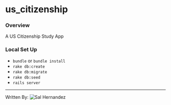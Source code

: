 # us_citizenship

### Overview
A US Citizenship Study App


### Local Set Up
* ```bundle``` or ```bundle install```
* ```rake db:create```
* ```rake db:migrate```
* ```rake db:seed```
* ```rails server```

---
Written By: ![Sal Hernandez](https://twitter.com/clickclickonsal)
